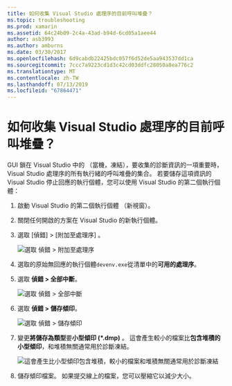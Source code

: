 ```yaml
---
title: 如何收集 Visual Studio 處理序的目前呼叫堆疊？
ms.topic: troubleshooting
ms.prod: xamarin
ms.assetid: 64c24b09-2c4a-43ad-b94d-6cd05a1aee44
author: asb3993
ms.author: amburns
ms.date: 03/30/2017
ms.openlocfilehash: 6d9cabdb22425bdc057f6d52de5aa943537dd1ca
ms.sourcegitcommit: 7ccc7a9223cd1d3c42cd03ddfc28050a8ea776c2
ms.translationtype: MT
ms.contentlocale: zh-TW
ms.lasthandoff: 07/13/2019
ms.locfileid: "67864471"
---
```

# <a name="how-do-i-collect-the-current-call-stacks-of-the-visual-studio-process"></a>如何收集 Visual Studio 處理序的目前呼叫堆疊？

GUI 鎖在 Visual Studio 中的 （當機，凍結），要收集的診斷資訊的一項重要時，Visual Studio 處理序的所有執行緒的呼叫堆疊的集合。 若要儲存這項資訊的 Visual Studio 停止回應的執行個體，您可以使用 Visual Studio 的第二個執行個體：

1. 啟動 Visual Studio 的第二個執行個體 （新視窗）。

2. 關閉任何開啟的方案在 Visual Studio 的新執行個體。

3. 選取 [偵錯] > [附加至處理序]  。

   ![](vs-callstack-images/image1.png "選取 偵錯 > 附加至處理序")

4. 選取的原始無回應的執行個體`devenv.exe`從清單中的**可用的處理序**。

5. 選取 **偵錯 > 全部中斷**。

   ![](vs-callstack-images/image2.png "選取 偵錯 > 全部中斷")

6. 選取 **偵錯 > 儲存傾印**。

   ![](vs-callstack-images/image3.png "選取 偵錯 > 儲存傾印")

7. 變更**將儲存為類型**要**小型傾印 (\*.dmp)** 。 這會產生較小的檔案比**包含堆積的小型傾印**，和堆積無關通常用於診斷凍結。

   ![](vs-callstack-images/image4.png "這會產生比小型傾印包含堆積，較小的檔案和堆積無關通常用於診斷凍結")

8. 儲存傾印檔案。 如果提交線上的檔案，您可以壓縮它以減少大小。
